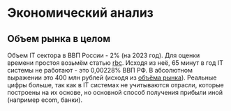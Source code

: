 # Экономический анализ

## Объем рынка в целом
Объем IT сектора в ВВП России - 2% (на 2023 год).
Для оценки времени простоя возьмём статью [rbc](https://pro.rbc.ru/demo/5e31a82c9a79475e1e4ac19b).
Исходя из неё, 65 минут в год IT системы не работают - это 0,00228% ВВП РФ.
В абсолютном выражении это 400 млн рублей (исходя из [объёма рынка](https://www.tadviser.ru/index.php/Статья:ИТ-рынок_России#.2A_.D0.9E.D1.86.D0.B5.D0.BD.D0.BA.D0.B0_.D0.BE.D0.B1.D1.8A.D0.B5.D0.BC.D0.B0_.D0.98.D0.A2-.D1.80.D1.8B.D0.BD.D0.BA.D0.B0_.D0.BE.D1.82_.D0.B4.D0.B8.D1.80.D0.B5.D0.BA.D1.82.D0.BE.D1.80.D0.B0_.D0.90.D0.9F.D0.9A.D0.98.D0.A2_.D0.9D.D0.B8.D0.BA.D0.BE.D0.BB.D0.B0.D1.8F_.D0.9A.D0.BE.D0.BC.D0.BB.D0.B5.D0.B2.D0.B0_-_3.2C1-3.2C5_.D1.82.D1.80.D0.BB.D0.BD_.D1.80.D1.83.D0.B1.D0.BB.D0.B5.D0.B9)).
Реальные цифры больше, так как в IT системах не учитываются отрасли, которые построены на их основе, но основной способ получения прибыли иной (например ecom, банки). 


